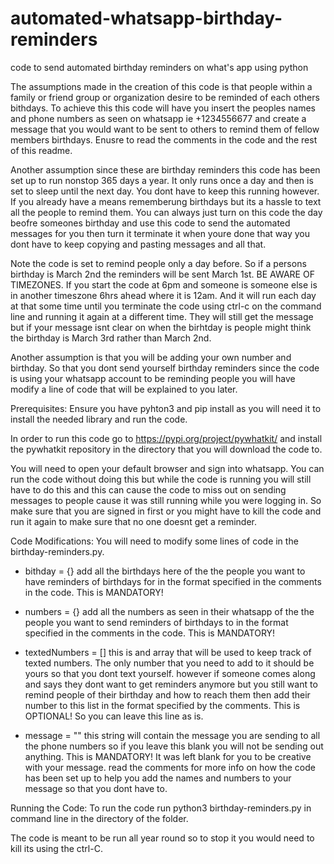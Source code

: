 # automated-whatsapp-birthday-reminders
code to send automated birthday reminders on what's app using python

The assumptions made in the creation of this code is that people within a family or friend group or organization desire to be reminded of each others bithdays. To achieve this this code will have you insert the peoples names and phone numbers as seen on whatsapp ie +1234556677 and create a message that you would want to be sent to others to remind them of fellow members birthdays. Enusre to read the comments in the code and the rest of this readme. 

Another assumption since these are birthday reminders this code has been set up to run nonstop 365 days a year. It only runs once a day and then is set to sleep until the next day.
You dont have to keep this running however. If you already have a means rememberung birthdays but its a hassle to text all the people to remind them. You can always just turn on this code the day beofre someones birthday and use this code to send the automated messages for you then turn it terminate it when youre done that way you dont have to keep copying and pasting messages and all that.

Note the code is set to remind people only a day before. So if a persons birthday is March 2nd the reminders will be sent March 1st. BE AWARE OF TIMEZONES. If you start the code at 6pm and someone is someone else is in another timeszone 6hrs ahead where it is 12am. And it will run each day at that some time until you terminate the code using ctrl-c on the command line and running it again at a different time. They will still get the message but if your message isnt clear on when the birhtday is people might think the birthday is March 3rd rather than March 2nd.

Another assumption is that you will be adding your own number and birthday. So that you dont send yourself birthday reminders since the code is using your whatsapp account to be reminding people you will have modify a line of code that will be explained to you later.

Prerequisites:
Ensure you have pyhton3 and pip install as you will need it to install the needed library and run the code.

In order to run this code go to https://pypi.org/project/pywhatkit/ and install the pywhatkit repository in the directory that you will download the code to.

You will need to open your default browser and sign into whatsapp. You can run the code without doing this but while the code is running you will still have to do this and this can cause the code to miss out on sending messages to people cause it was still running while you were logging in. So make sure that you are signed in first or you might have to kill the code and run it again to make sure that no one doesnt get a reminder.

Code Modifications:
You will need to modify some lines of code in the birthday-reminders.py.

- bithday = {}
  add all the birthdays here of the the people you want to have reminders of birthdays for in the format specified in the comments in the code. This is MANDATORY!
  
- numbers  = {}
  add all the numbers as seen in their whatsapp of the the people you want to send reminders of birthdays to in the format specified in the comments in the code. This is MANDATORY!
  
- textedNumbers = []
  this is and array that will be used to keep track of texted numbers. The only number that you need to add to it should be yours so that you dont text yourself. however if someone comes along and says they dont want to get reminders anymore but you still want to remind people of their birthday and how to reach them then add their number to this list in the format specified by the comments. This is OPTIONAL! So you can leave this line as is.

- message = ""
  this string will contain the message you are sending to all the phone numbers so if you leave this blank you will not be sending out anything. This is MANDATORY! It was left blank for you to be creative with your message. read the comments for more info on how the code has been set up to help you add the names and numbers to your message so that you dont have to.
  
Running the Code:
To run the code run python3 birthday-reminders.py in command line in the directory of the folder.

The code is meant to be run all year round so to stop it you would need to kill its using the ctrl-C.
